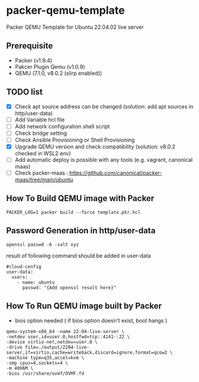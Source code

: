 # packer-qemu-template

Packer QEMU Template for Ubuntu 22.04.02 live server 

## Prerequisite
- Packer (v1.9.4)
- Pakcer Plugin Qemu (v1.0.9)
- QEMU (7.1.0, v8.0.2 (slirp enabled))

## TODO list

- [x] Check apt source address can be changed (solution: add apt sources in http/user-data)
- [ ] Add Variable hcl file
- [ ] Add network configuration shell script
- [ ] Check bridge setting 
- [ ] Check Ansible Provisioning or Shell Provisioning
- [x] Upgrade QEMU version and check compatibility (solution: v8.0.2 checked in WSL2 env)
- [ ] Add automatic deploy is possible with any tools (e.g. vagrant, canonical maas)
- [ ] Check packer-maas : https://github.com/canonical/packer-maas/tree/main/ubuntu

## How To Build QEMU image with Packer
`PACKER_LOG=1 packer build --force template.pkr.hcl`

## Password Generation in http/user-data

`openssl passwd -6 -salt xyz`

result of following command should be added in user-data
```
#cloud-config
user-data:
  users:
    - name: ubuntu
      passwd: "{Add openssl result here}"

```

## How To Run QEMU image built by Packer
- bios option needed ( if bios option doesn't exist, boot hangs )

``` 
qemu-system-x86_64 -name 22-04-live-server \               
-netdev user,id=user.0,hostfwd=tcp::4141-:22 \              
-device virtio-net,netdev=user.0 \  
-drive file=./output/2204-live-server,if=virtio,cache=writeback,discard=ignore,format=qcow2 \              
-machine type=q35,accel=kvm \              
-smp cpus=4,sockets=4 \
-m 4096M \
-bios /usr/share/ovmf/OVMF.fd
```
